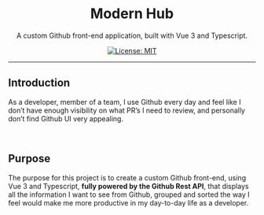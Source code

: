 <div align="center">

# Modern Hub

A custom Github front-end application, built with Vue 3 and Typescript.

[![License: MIT](https://img.shields.io/badge/License-MIT-brightgreen)](https://opensource.org/licenses/MIT)

</div>

---

## Introduction

As a developer, member of a team, I use Github every day and feel like I don’t have enough visibility on what PR’s I need to review, and personally don’t find Github UI very appealing.

<br>

## Purpose

The purpose for this project is to create a custom Github front-end, using Vue 3 and Typescript, **fully powered by the Github Rest API**, that displays all the information I want to see from Github, grouped and sorted the way I feel would make me more productive in my day-to-day life as a developer.

<br>

##
